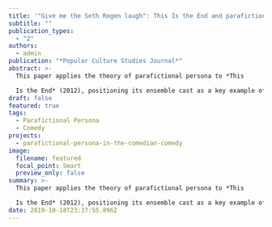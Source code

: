 ```yaml
---
title: '"Give me the Seth Rogen laugh": This Is the End and parafictional persona'
subtitle: ""
publication_types:
  - "2"
authors:
  - admin
publication: "*Popular Culture Studies Journal*"
abstract: >-
  This paper applies the theory of parafictional persona to *This

  Is the End* (2012), positioning its ensemble cast as a key example of an increasingly common occurrence: actors and performers playing themselves in fictional media.
draft: false
featured: true
tags:
  - Parafictional Persona
  - Comedy
projects:
  - parafictional-persona-in-the-comedian-comedy
image:
  filename: featured
  focal_point: Smart
  preview_only: false
summary: >-
  This paper applies the theory of parafictional persona to *This

  Is the End* (2012), positioning its ensemble cast as a key example of an increasingly common occurrence: actors and performers playing themselves in fictional media.
date: 2019-10-18T23:37:55.896Z
---
```

